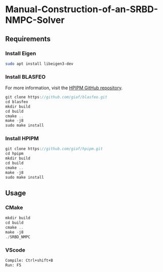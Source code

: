 # Manual-Construction-of-an-SRBD-NMPC-Solver

## Requirements
 
### Install Eigen
```bash
sudo apt install libeigen3-dev
```

### Install BLASFEO
For more information, visit the [HPIPM GitHub repository](https://github.com/giaf/hpipm).
```C++
git clone https://github.com/giaf/blasfeo.git 
cd blasfeo
mkdir build 
cd build
cmake ..
make -j8
sudo make install
```

### Install HPIPM
```C++
git clone https://github.com/giaf/hpipm.git
cd hpipm
mkdir build 
cd build
cmake ..
make -j8
sudo make install
```
## Usage
### CMake
```C++
mkdir build
cd build
cmake ..
make -j8
./SRBD_NMPC
```
### VScode
```bash
Compile: Ctrl+shift+B
Run: F5
```
